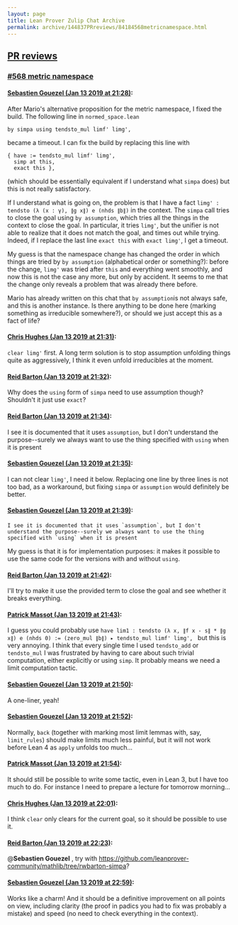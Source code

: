 ```yaml
---
layout: page
title: Lean Prover Zulip Chat Archive 
permalink: archive/144837PRreviews/84184568metricnamespace.html
---
```


## [PR reviews](index.html)
### [#568 metric namespace](84184568metricnamespace.html)

#### [Sebastien Gouezel (Jan 13 2019 at 21:28)](https://leanprover.zulipchat.com/#narrow/stream/144837-PR%20reviews/topic/%23568%20metric%20namespace/near/155045224):
After Mario's alternative proposition for the metric namespace, I fixed the build. The following line in `normed_space.lean`
```lean
by simpa using tendsto_mul limf' limg',
```
became a timeout. I can fix the build by replacing this line with
```lean
{ have := tendsto_mul limf' limg',
  simp at this,
  exact this },
```
(which should be essentially equivalent if I understand what `simpa` does) but this is not really satisfactory.

If I understand what is going on, the problem is that I have a fact `limg' : tendsto (λ (x : γ), ∥g x∥) e (nhds ∥b∥)` in the context. The `simpa` call tries to close the goal using `by assumption`, which tries all the things in the context to close the goal. In particular, it tries `limg'`, but the unifier is not able to realize that it does not match the goal, and times out while trying. Indeed, if I replace the last line `exact this` with `exact limg'`, I get a timeout.

My guess is that the namespace change has changed the order in which things are tried by `by assumption` (alphabetical order or something?): before the change, `limg'` was tried after `this` and everything went smoothly, and now this is not the case any more, but only by accident. It seems to me that the change only reveals a problem that was already there before.

Mario has already written on this chat that `by assumption`is not always safe, and this is another instance. Is there anything to be done here (marking something as irreducible somewhere?), or should we just accept this as a fact of life?

#### [Chris Hughes (Jan 13 2019 at 21:31)](https://leanprover.zulipchat.com/#narrow/stream/144837-PR%20reviews/topic/%23568%20metric%20namespace/near/155045311):
`clear limg'` first. A long term solution is to stop assumption unfolding things quite as aggressively, I think it even unfold irreducibles at the moment.

#### [Reid Barton (Jan 13 2019 at 21:32)](https://leanprover.zulipchat.com/#narrow/stream/144837-PR%20reviews/topic/%23568%20metric%20namespace/near/155045370):
Why does the `using` form of `simpa` need to use assumption though? Shouldn't it just use `exact`?

#### [Reid Barton (Jan 13 2019 at 21:34)](https://leanprover.zulipchat.com/#narrow/stream/144837-PR%20reviews/topic/%23568%20metric%20namespace/near/155045432):
I see it is documented that it uses `assumption`, but I don't understand the purpose--surely we always want to use the thing specified with `using` when it is present

#### [Sebastien Gouezel (Jan 13 2019 at 21:35)](https://leanprover.zulipchat.com/#narrow/stream/144837-PR%20reviews/topic/%23568%20metric%20namespace/near/155045449):
I can not clear `limg'`, I need it below. Replacing one line by three lines is not too bad, as a workaround, but fixing `simpa` or `assumption` would definitely be better.

#### [Sebastien Gouezel (Jan 13 2019 at 21:39)](https://leanprover.zulipchat.com/#narrow/stream/144837-PR%20reviews/topic/%23568%20metric%20namespace/near/155045580):
```quote
I see it is documented that it uses `assumption`, but I don't understand the purpose--surely we always want to use the thing specified with `using` when it is present
```
 My guess is that it is for implementation purposes: it makes it possible to use the same code for the versions with and without `using`.

#### [Reid Barton (Jan 13 2019 at 21:42)](https://leanprover.zulipchat.com/#narrow/stream/144837-PR%20reviews/topic/%23568%20metric%20namespace/near/155045703):
I'll try to make it use the provided term to close the goal and see whether it breaks everything.

#### [Patrick Massot (Jan 13 2019 at 21:43)](https://leanprover.zulipchat.com/#narrow/stream/144837-PR%20reviews/topic/%23568%20metric%20namespace/near/155045718):
I guess you could probably use `have lim1 : tendsto (λ x, ∥f x - s∥ * ∥g x∥) e (nhds 0) := (zero_mul ∥b∥) ▸ tendsto_mul limf' limg', ` but this is very annoying. I think that every single time I used `tendsto_add` or `tendsto_mul` I was frustrated by having to care about such trivial computation, either explicitly or using `simp`. It probably means we need a limit computation tactic.

#### [Sebastien Gouezel (Jan 13 2019 at 21:50)](https://leanprover.zulipchat.com/#narrow/stream/144837-PR%20reviews/topic/%23568%20metric%20namespace/near/155045954):
A one-liner, yeah!

#### [Sebastien Gouezel (Jan 13 2019 at 21:52)](https://leanprover.zulipchat.com/#narrow/stream/144837-PR%20reviews/topic/%23568%20metric%20namespace/near/155046024):
Normally, `back` (together with marking most limit lemmas with, say, `limit_rules`) should make limits much less painful, but it will not work before Lean 4 as `apply` unfolds too much...

#### [Patrick Massot (Jan 13 2019 at 21:54)](https://leanprover.zulipchat.com/#narrow/stream/144837-PR%20reviews/topic/%23568%20metric%20namespace/near/155046081):
It should still be possible to write some tactic, even in Lean 3, but I have too much to do. For instance I need to prepare a lecture for tomorrow  morning...

#### [Chris Hughes (Jan 13 2019 at 22:01)](https://leanprover.zulipchat.com/#narrow/stream/144837-PR%20reviews/topic/%23568%20metric%20namespace/near/155046281):
I think `clear` only clears for the current goal, so it should be possible to use it.

#### [Reid Barton (Jan 13 2019 at 22:23)](https://leanprover.zulipchat.com/#narrow/stream/144837-PR%20reviews/topic/%23568%20metric%20namespace/near/155046969):
@**Sebastien Gouezel** , try with https://github.com/leanprover-community/mathlib/tree/rwbarton-simpa?

#### [Sebastien Gouezel (Jan 13 2019 at 22:59)](https://leanprover.zulipchat.com/#narrow/stream/144837-PR%20reviews/topic/%23568%20metric%20namespace/near/155048122):
Works like a charm! And it should be a definitive improvement on all points on view, including clarity (the proof in padics you had to fix was probably a mistake) and speed (no need to check everything in the context).

